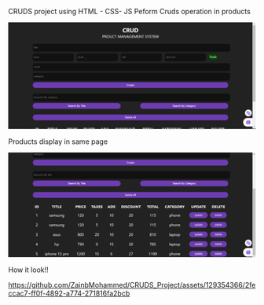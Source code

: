 CRUDS project using HTML - CSS- JS 
Peform Cruds operation in products

![input fields](cruds.png)

Products display in same page 

![products info](crud2.png)

How it look!!

https://github.com/ZainbMohammed/CRUDS_Project/assets/129354366/2feccac7-ff0f-4892-a774-271816fa2bcb

